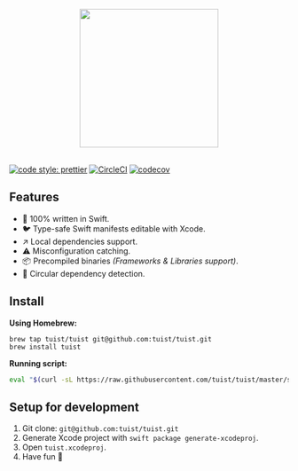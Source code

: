<p align="center">
  <img src="https://github.com/tuist/tuist/raw/master/assets/logo.png" width="250" align="center"/>
  <br/><br/>
</p>

[![code style: prettier](https://img.shields.io/badge/code_style-prettier-ff69b4.svg?style=flat-square)](https://github.com/prettier/prettier)
[![CircleCI](https://circleci.com/gh/tuist/tuist.svg?style=svg)](https://circleci.com/gh/tuist/tuist)
[![codecov](https://codecov.io/gh/tuist/tuist/branch/master/graph/badge.svg)](https://codecov.io/gh/tuist/tuist)

## Features

- 🥘 100% written in Swift.
- 🐦 Type-safe Swift manifests editable with Xcode.
- ↗️ Local dependencies support.
- ⚠️ Misconfiguration catching.
- 📦 Precompiled binaries _(Frameworks & Libraries support)_.
- 🔄 Circular dependency detection.

## Install

**Using Homebrew:**

```
brew tap tuist/tuist git@github.com:tuist/tuist.git
brew install tuist
```

**Running script:**

```bash
eval "$(curl -sL https://raw.githubusercontent.com/tuist/tuist/master/script/install)"
```

## Setup for development

1.  Git clone: `git@github.com:tuist/tuist.git`
2.  Generate Xcode project with `swift package generate-xcodeproj`.
3.  Open `tuist.xcodeproj`.
4.  Have fun 🤖
